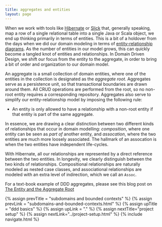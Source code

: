 ```yaml
---
title: aggregates and entities
layout: page
---
```


When we work with tools like [Hibernate](http://hibernate.org/) or
[Slick](http://slick.typesafe.com/) that, generally speaking, map a
row of a single relational table into a single Java or Scala object,
we end up thinking primarily in terms of entities. This is a bit of a
holdover from the days when we did our domain modeling in terms of
[entity-relationship
diagrams](https://en.wikipedia.org/wiki/Entity%E2%80%93relationship_model). As
the number of entities in our model grows, this can quickly
become a tangled knot of entities and relationships. In Domain Driven
Design, we shift our focus from the entity to the aggregate, in order
to bring a bit of order and organization to our domain model.

An aggregate is a small collection of domain entities, where one of
the entities in the collection is designated as the _aggregate
root_. Aggregates serve as a persistence unit, so that transactional
boundaries are drawn around them. All CRUD operations are performed
from the root, so no non-root entity requires a corresponding
repository. Aggregates also serve to simplify our entity-relationship
model by imposing the following rule:

- An entity is only allowed to have a relationship with a non-root
  entity if that entity is part of the same aggregate.

In essence, we are drawing a clear distinction between two different
kinds of relationships that occur in domain modelling: _composition_,
where one entity can be seen as _part of_ another entity, and
_assocation_, where the two entities are much more loosely
associated. The hallmark of an assocation is when the two entities
have independent life-cycles.

With Hibernate, all our relationships are represented by a direct
reference between the two entities. In longevity, we clearly
distinguish between the two kinds of relationships. Compositional
relationships are naturally modeled as nested case classes, and
associational relationships are modeled with an extra level of
indirection, which we call an `Assoc`.

For a text-book example of DDD aggregates, please see this blog post
on [The Entity and the Aggregate
Root](http://scabl.blogspot.com/2015/03/aeddd-5.html)

{% assign prevTitle = "subdomains and bounded contexts" %}
{% assign prevLink = "subdomains-and-bounded-contexts.html" %}
{% assign upTitle = "ddd basics" %}
{% assign upLink = "." %}
{% assign nextTitle="project setup" %}
{% assign nextLink="../project-setup.html" %}
{% include navigate.html %}

